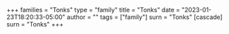 +++
families = "Tonks"
type = "family"
title = "Tonks"
date = "2023-01-23T18:20:33-05:00"
author = ""
tags = ["family"]
surn = "Tonks"
[cascade]
  surn = "Tonks"
+++
